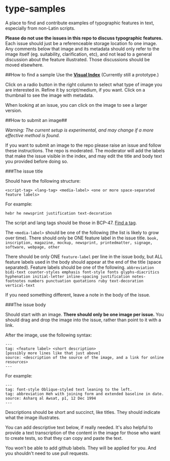 # type-samples
A place to find and contribute examples of typographic features in text, especially from non-Latin scripts.

**Please do not use the issues in this repo to discuss typographic features.** Each issue should just be a referenceable storage location fo one image. Any comments below that image and its metadata should only refer to the image itself (eg. suitability, clarification, etc), and not lead to a general discussion about the feature illustrated. Those discussions should be moved elsewhere.

##How to find a sample
Use the **[Visual Index](https://w3c.github.io/type-samples/)** (Currently still a prototype.)

Click on a radio button in the right column to select what type of image you are interested in. Refine it by script/medium, if you want. Click on a thumbnail to see the image with metadata.

When looking at an issue, you can click on the image to see a larger version.

##How to submit an image##

_Warning: The current setup is experimental, and may change if a more effective method is found._

If you want to submit an image to the repo please raise an issue and follow these instructions. The repo is moderated.  The moderator will add the labels that make the issue visible in the index, and may edit the title and body text you provided before doing so.

###The issue title

Should have the following structure:
```
<script-tag> <lang-tag> <media-label> <one or more space-separated feature labels>
```

For example:

```
hebr he newsprint justification text-decoration
```

The script and lang tags should be those in BCP-47. [Find a tag](http://r12a.github.io/apps/subtags/).

The `<media-label>` should be one of the following (the list is likely to grow over time). There should only be ONE feature label in the issue title.
`book, inscription, magazine, mockup, newsprint, printedmatter, signage, software, webpage, other`

There should be only ONE `feature-label` per line in the issue body, but ALL feature labels used in the body should appear at the end of the title (space separated).  Feature labels should be one of the following.
`abbreviation bidi-text counter-styles emphasis font-style fonts glyphs-diacritics hyphenation initial-letter inline-spacing justification notes-footnotes numbers punctuation quotations ruby text-decoration vertical-text`

If you need something different, leave a note in the body of the issue.

###The issue body

Should start with an image. **There should only be one image per issue.** You should drag and drop the image into the issue, rather than point to it with a link.

After the image, use the following syntax:

```
---
tag: <feature label> <short description>
[possibly more lines like that just above]
source: <description of the source of the image, and a link for online resources>
---
```

For example:
```
---
tag: font-style Oblique-styled text leaning to the left.
tag: abbreviation Heh with joining form and extended baseline in date.
source: Asharq al Awsat, p1, 12 Dec 1994
---
```

Descriptions should be short and succinct, like titles. They should indicate what the image illustrates.

You can add descriptive text below, if really needed.  It's also helpful to provide a text transcription of the content in the image for those who want to create tests, so that they can copy and paste the text.

You won't be able to add github labels. They will be applied for you. And you shouldn't need to use pull requests.


